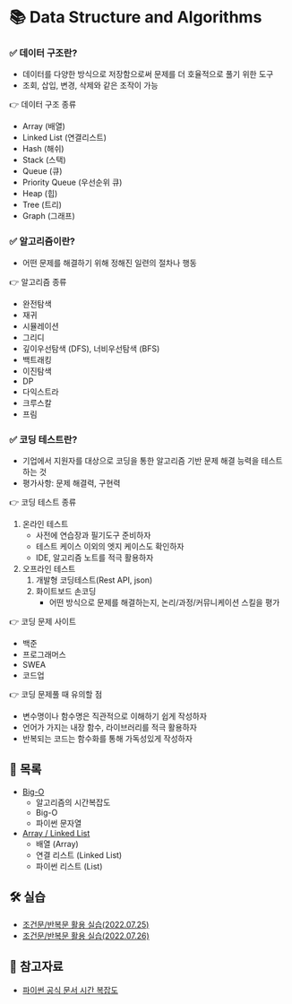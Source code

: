 # 📚 Data Structure and Algorithms

### ✅ 데이터 구조란?

- 데이터를 다양한 방식으로 저장함으로써 문제를 더 호율적으로 풀기 위한 도구
- 조회, 삽입, 변경, 삭제와 같은 조작이 가능

👉 데이터 구조 종류
- Array (배열)
- Linked List (연결리스트)
- Hash (해쉬)
- Stack (스택)
- Queue (큐)
- Priority Queue (우선순위 큐)
- Heap (힙)
- Tree (트리)
- Graph (그래프)


### ✅ 알고리즘이란?

- 어떤 문제를 해결하기 위해 정해진 일련의 절차나 행동

👉 알고리즘 종류
- 완전탐색
- 재귀
- 시뮬레이션
- 그리디
- 깊이우선탐색 (DFS), 너비우선탐색 (BFS)
- 백트래킹
- 이진탐색
- DP
- 다익스트라
- 크루스칼
- 프림


### ✅ 코딩 테스트란?

- 기업에서 지원자를 대상으로 코딩을 통한 알고리즘 기반 문제 해결 능력을 테스트 하는 것
- 평가사항: 문제 해결력, 구현력

👉 코딩 테스트 종류
1. 온라인 테스트
     - 사전에 연습장과 필기도구 준비하자
     - 테스트 케이스 이외의 엣지 케이스도 확인하자
     - IDE, 알고리즘 노트를 적극 활용하자
2. 오프라인 테스트
   1. 개발형 코딩테스트(Rest API, json)
   2. 화이트보드 손코딩
        - 어떤 방식으로 문제를 해결하는지, 논리/과정/커뮤니케이션 스킬을 평가

👉 코딩 문제 사이트
- 백준
- 프로그래머스
- SWEA
- 코드업

👉 코딩 문제풀 때 유의할 점
- 변수명이나 함수명은 직관적으로 이해하기 쉽게 작성하자
- 언어가 가지는 내장 함수, 라이브러리를 적극 활용하자
- 반복되는 코드는 함수화를 통해 가독성있게 작성하자



## 📃 목록
- [Big-O](https://github.com/hyejinny97/TIL/blob/master/Algorithm/Big_O.md)
  - 알고리즘의 시간복잡도
  - Big-O
  - 파이썬 문자열
- [Array / Linked List](https://github.com/hyejinny97/TIL/blob/master/Algorithm/array_linkedList.md)
  - 배열 (Array)
  - 연결 리스트 (Linked List)
  - 파이썬 리스트 (List)


## 🛠 실습
- [조건문/반복문 활용 실습(2022.07.25)](https://github.com/hyejinny97/01-ALGORITHM)
- [조건문/반복문 활용 실습(2022.07.26)](https://github.com/hyejinny97/01-ALGORITHM)



## 🔎 참고자료
- [파이썬 공식 문서 시간 복잡도](https://wiki.python.org/moin/TimeComplexity)
